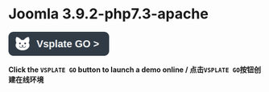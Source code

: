 # Joomla 3.9.2-php7.3-apache

<a href="https://www.vsplate.com/?docker-compose=https://github.com/vsplate/dcenvs/joomla/3.9.2-php7.3-apache"><img alt="VSPLATE GO" src="https://raw.githubusercontent.com/vsplate/images/master/vsgo_btn.png" width="200px"></a>

**Click the `VSPLATE GO` button to launch a demo online / 点击`VSPLATE GO`按钮创建在线环境**